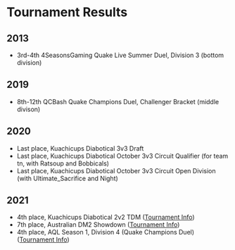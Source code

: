 # Tournament Results

## 2013

- 3rd-4th 4SeasonsGaming Quake Live Summer Duel, Division 3 (bottom division)

## 2019

- 8th-12th QCBash Quake Champions Duel, Challenger Bracket (middle divison)

## 2020

- Last place, Kuachicups Diabotical 3v3 Draft
- Last place, Kuachicups Diabotical October 3v3 Circuit Qualifier (for team tn, with Ratsoup and Bobbicals)
- Last place, Kuachicups Diabotical October 3v3 Circuit Open Division (with Ultimate_Sacrifice and Night)

## 2021

- 4th place, Kuachicups Diabotical 2v2 TDM ([Tournament Info](https://kuachi.gg/cups/8b8e475b-e3cd-43a3-842b-0fbfbbc83bc0))
- 7th place, Australian DM2 Showdown ([Tournament Info](https://www.quakeworld.nu/wiki/Australian_DM2_Showdown_1))
- 4th place, AQL Season 1, Division 4 (Quake Champions Duel) ([Tournament Info](https://kuachi.gg/cups/fd50685a-335e-4651-bb02-627f8339eeb2))

